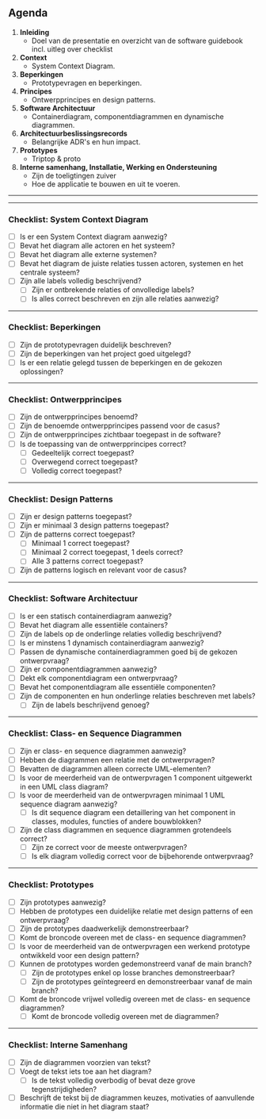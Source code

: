 ## Agenda

1. **Inleiding**
   - Doel van de presentatie en overzicht van de software guidebook incl. uitleg over checklist
2. **Context**
   - System Context Diagram.
3. **Beperkingen**
   - Prototypevragen en beperkingen.
4. **Principes**
   - Ontwerpprincipes en design patterns.
5. **Software Architectuur**
   - Containerdiagram, componentdiagrammen en dynamische diagrammen.
6. **Architectuurbeslissingsrecords**
   - Belangrijke ADR's en hun impact.
7. **Prototypes**
   - Triptop & proto
8. **Interne samenhang, Installatie, Werking en Ondersteuning**
   - Zijn de toeligtingen zuiver
   - Hoe de applicatie te bouwen en uit te voeren.
---



---
   ### **Checklist: System Context Diagram**
- [ ] Is er een System Context diagram aanwezig?
- [ ] Bevat het diagram alle actoren en het systeem?
- [ ] Bevat het diagram alle externe systemen?
- [ ] Bevat het diagram de juiste relaties tussen actoren, systemen en het centrale systeem?
- [ ] Zijn alle labels volledig beschrijvend?
  - [ ] Zijn er ontbrekende relaties of onvolledige labels?
  - [ ] Is alles correct beschreven en zijn alle relaties aanwezig?
---
  ### **Checklist: Beperkingen**
- [ ] Zijn de prototypevragen duidelijk beschreven?
- [ ] Zijn de beperkingen van het project goed uitgelegd?
- [ ] Is er een relatie gelegd tussen de beperkingen en de gekozen oplossingen?
---
### **Checklist: Ontwerpprincipes**
- [ ] Zijn de ontwerpprincipes benoemd?
- [ ] Zijn de benoemde ontwerpprincipes passend voor de casus?
- [ ] Zijn de ontwerpprincipes zichtbaar toegepast in de software?
- [ ] Is de toepassing van de ontwerpprincipes correct?
  - [ ] Gedeeltelijk correct toegepast?
  - [ ] Overwegend correct toegepast?
  - [ ] Volledig correct toegepast?
---
  ### **Checklist: Design Patterns**
- [ ] Zijn er design patterns toegepast?
- [ ] Zijn er minimaal 3 design patterns toegepast?
- [ ] Zijn de patterns correct toegepast?
  - [ ] Minimaal 1 correct toegepast?
  - [ ] Minimaal 2 correct toegepast, 1 deels correct?
  - [ ] Alle 3 patterns correct toegepast?
- [ ] Zijn de patterns logisch en relevant voor de casus?
---
### **Checklist: Software Architectuur**
- [ ] Is er een statisch containerdiagram aanwezig?
- [ ] Bevat het diagram alle essentiële containers?
- [ ] Zijn de labels op de onderlinge relaties volledig beschrijvend?
- [ ] Is er minstens 1 dynamisch containerdiagram aanwezig?
- [ ] Passen de dynamische containerdiagrammen goed bij de gekozen ontwerpvraag?
- [ ] Zijn er componentdiagrammen aanwezig?
- [ ] Dekt elk componentdiagram een ontwerpvraag?
- [ ] Bevat het componentdiagram alle essentiële componenten?
- [ ] Zijn de componenten en hun onderlinge relaties beschreven met labels?
  - [ ] Zijn de labels beschrijvend genoeg?
---
  ###  **Checklist: Class- en Sequence Diagrammen**  
- [ ] Zijn er class- en sequence diagrammen aanwezig?  
- [ ] Hebben de diagrammen een relatie met de ontwerpvragen?  
- [ ] Bevatten de diagrammen alleen correcte UML-elementen?  
- [ ] Is voor de meerderheid van de ontwerpvragen 1 component uitgewerkt in een UML class diagram?  
- [ ] Is voor de meerderheid van de ontwerpvragen minimaal 1 UML sequence diagram aanwezig?  
  - [ ] Is dit sequence diagram een detaillering van het component in classes, modules, functies of andere bouwblokken?  
- [ ] Zijn de class diagrammen en sequence diagrammen grotendeels correct?  
  - [ ] Zijn ze correct voor de meeste ontwerpvragen?  
  - [ ] Is elk diagram volledig correct voor de bijbehorende ontwerpvraag?  
---
###  **Checklist: Prototypes**  
- [ ] Zijn prototypes aanwezig?  
- [ ] Hebben de prototypes een duidelijke relatie met design patterns of een ontwerpvraag?  
- [ ] Zijn de prototypes daadwerkelijk demonstreerbaar?  
- [ ] Komt de broncode overeen met de class- en sequence diagrammen?  
- [ ] Is voor de meerderheid van de ontwerpvragen een werkend prototype ontwikkeld voor een design pattern?  
- [ ] Kunnen de prototypes worden gedemonstreerd vanaf de main branch?  
  - [ ] Zijn de prototypes enkel op losse branches demonstreerbaar?  
  - [ ] Zijn de prototypes geïntegreerd en demonstreerbaar vanaf de main branch?  
- [ ] Komt de broncode vrijwel volledig overeen met de class- en sequence diagrammen?  
  - [ ] Komt de broncode volledig overeen met de diagrammen? 
---
###  **Checklist: Interne Samenhang**  
- [ ] Zijn de diagrammen voorzien van tekst?  
- [ ] Voegt de tekst iets toe aan het diagram?  
  - [ ] Is de tekst volledig overbodig of bevat deze grove tegenstrijdigheden?  
- [ ] Beschrijft de tekst bij de diagrammen keuzes, motivaties of aanvullende informatie die niet in het diagram staat?   